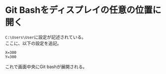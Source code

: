 # Git Bashをディスプレイの任意の位置に開く

`C:\Users\User`に設定が記述されている。  
ここに、以下の設定を追記。

```
X=300
Y=300
```

これで画面中央にGit bashが展開される。